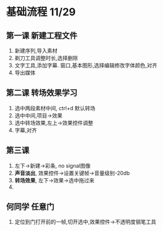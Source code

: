# 基础流程 11/29
## 第一课 新建工程文件
1.  新建序列,导入素材
2.  剃刀工具调整时长,选择删除
3.  文字工具,添加字幕. 窗口,基本图形,选择编辑修改字体颜色,对齐
4.  导出媒体

## 第二课 转场效果学习
1.  选中两段素材中间, ctrl+d 默认转场
2.  选中中间,项目->效果
3.  选中转场效果,左上->效果控件调整
4.  字幕,对齐

## 第三课
1.  左下->新建->彩条, no signal图像
2.  **声音淡出**, 效果控件->设置关键帧->音量级别-20db
3.  **转场效果**, 左下->效果->选中拖过来
4.  


## 何同学 任意门
1.  定位到门打开前的一帧,切开选中,效果控件->不透明度钢笔工具